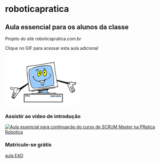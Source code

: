 # roboticapratica

## Aula essencial para os alunos da classe


Projeto do site roboticapratica.com.br

Clique no GIF para acessar esta aula adicional

![computadoranimado](https://github.com/EdyPontes/roboticapratica/blob/main/computador-imagem-animada-0178.gif)

### Assistir ao vídeo de introdução

[![Aula essencial para continuação do curso de SCRUM Master na PRatica Robotica](http://img.youtube.com/vi/L6yV2VXUSCM/0.jpg)](http://www.youtube.com/watch?v=L6yV2VXUSCM "Video de introdução")

### Matricule-se grátis

[aula EAD](https://alunos.workover.com.br/)
